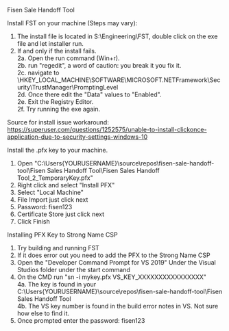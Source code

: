 Fisen Sale Handoff Tool

Install FST on your machine (Steps may vary):
1. The install file is located in S:\Engineering\FST, double click on the exe file and let installer run. <br>
2. If and only if the install fails. <br>
    2a. Open the run command (Win+r). <br>
    2b. run "regedit", a word of caution: you break it you fix it. <br>
    2c. navigate to \HKEY_LOCAL_MACHINE\SOFTWARE\MICROSOFT\.NETFramework\Security\TrustManager\PromptingLevel <br>
    2d. Once there edit the "Data" values to "Enabled". <br>
    2e. Exit the Registry Editor.<br>
    2f. Try running the exe again.<br>
  
Source for install issue workaround: https://superuser.com/questions/1252575/unable-to-install-clickonce-application-due-to-security-settings-windows-10<br>



Install the .pfx key to your machine.<br>
1. Open "C:\Users\{YOURUSERNAME}\source\repos\fisen-sale-handoff-tool\Fisen Sales Handoff Tool\Fisen Sales Handoff Tool_2_TemporaryKey.pfx"<br>
2. Right click and select "Install PFX"<br>
3. Select "Local Machine"<br>
4. File Import just click next<br>
5. Password: fisen123<br>
6. Certificate Store just click next<br>
7. Click Finish<br>

Installing PFX Key to Strong Name CSP<br>
1. Try building and running FST<br>
2. If it does error out you need to add the PFX to the Strong Name CSP<br>
3. Open the "Developer Command Prompt for VS 2019" Under the Visual Studios folder under the start command<br>
4. On the CMD run "sn -i mykey.pfx VS_KEY_XXXXXXXXXXXXXXXX"<br>
    4a. The key is found in your C:\Users\{YOURUSERNAME}\source\repos\fisen-sale-handoff-tool\Fisen Sales Handoff Tool<br>
    4b. The VS key number is found in the build error notes in VS. Not sure how else to find it. <br>
5. Once prompted enter the password: fisen123<br>
